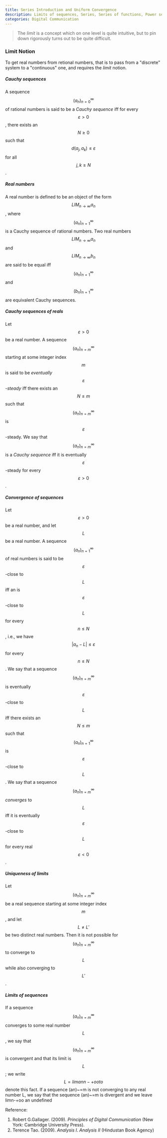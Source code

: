```yaml
---
title: Series Introduction and Uniform Convergence
description: Limits of sequences, Series, Series of functions, Power series
categories: Digital Communication
---
```


> The *limit* is a concept which on one level is quite intuitive, but to pin down rigorously turns out to be quite difficult.  

### **Limit Notion**
To get real numbers from retional numbers, that is to pass from a "discrete" system to a "continuous" one, and requires the *limit* notion.  
##### **Cauchy sequences**
A sequence $$(a_n)_{n=0}^\infty$$ of rational numbers is said to be a *Cauchy sequence* iff for every $$\varepsilon \gt 0$$, there exists an $$N \ge 0$$ such that $$d(a_j, a_k) \le \varepsilon$$ for all $$j,k \ge N$$.  
##### **Real numbers**
A real number is defined to be an object of the form $$LIM_{n\rightarrow\infty} a_n$$, where $$(a_n)_{n=1}^\infty$$ is a Cauchy sequence of rational numbers.  Two real numbers $$LIM_{n\rightarrow\infty} a_n$$ and $$LIM_{n\rightarrow\infty} b_n$$ are said to be equal iff $$(a_n)_{n=1}^\infty$$ and $$(b_n)_{n=1}^\infty$$ are equivalent Cauchy sequences.  
##### **Cauchy sequences of reals**
Let $$\varepsilon \gt 0$$ be a real number. A sequence $$(a_n)_{n=m}^\infty$$ starting at some integer index $$m$$ is said to be *eventually $$\varepsilon$$-steady* iff there exists an $$N \le m$$ such that $$(a_n)_{n=m}^\infty$$ is $$\varepsilon$$-steady. We say that $$(a_n)_{n=m}^\infty$$ is a *Cauchy sequence* iff it is eventually $$\varepsilon$$-steady for every $$\varepsilon \gt 0$$.  
##### **Convergence of sequences**
Let $$\varepsilon \gt 0$$ be a real number, and let $$L$$ be a real number. A sequence $$(a_n)_{n=1}^\infty$$ of real numbers is said to be $$\varepsilon$$-close to $$L$$ iff an is $$\varepsilon$$-close to $$L$$ for every $$n \le N$$, i.e., we have $$|a_n - L| \le \varepsilon$$ for every $$n \le N$$. We say that a sequence $$(a_n)_{n=m}^\infty$$ is eventually $$\varepsilon$$-close to $$L$$ iff there exists an $$N \le m$$ such that $$(a_n)_{n=1}^\infty$$ is $$\varepsilon$$-close to $$L$$. We say that a sequence $$(a_n)_{n=m}^\infty$$ *converges* to $$L$$ iff it is eventually $$\varepsilon$$-close to $$L$$ for every real $$\varepsilon \lt 0$$.
##### **Uniqueness of limits**
Let $$(a_n)_{n=m}^\infty$$ be a real sequence starting at some integer index $$m$$, and let $$L \neq L'$$ be two distinct real numbers. Then it is not possible for $$(a_n)_{n=m}^\infty$$ to converge to $$L$$ while also converging to $$L'$$.  
##### **Limits of sequences**
If a sequence $$(a_n)_{n=m}^\infty$$ converges to some real number $$L$$, we say that $$(a_n)_{n=m}^\infty$$ is convergent and that its limit is $$L$$; we write   
$$L = lim an n-+ooto$$ denote this fact. If a sequence (an)~=m is not converging to any real number L, we say that the sequence (an)~=m is divergent and we leave limn-+oo an undefined


Reference:

1. Robert G.Gallager. (2009). *Principles of Digital Communication* (New York: Cambridge University Press).
2. Terence Tao. (2009). *Analysis I*. *Analysis II* (Hindustan Book Agency)
